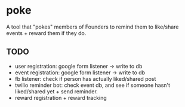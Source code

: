# poke
A tool that "pokes" members of Founders to remind them to like/share events + reward them if they do.


## TODO
- user registration: google form listener -> write to db 
- event registration: google form listener -> write to db
- fb listener: check if person has actually liked/shared post 
- twilio reminder bot: check event db, and see if someone hasn't liked/shared yet + send reminder. 
- reward registration + reward tracking
